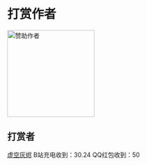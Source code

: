 # 打赏作者
[<img width="200" src="https://pic1.afdiancdn.com/static/img/welcome/button-sponsorme.png" alt="赞助作者">](https://ifdian.net/order/create?user_id=8a03ea64ebc211ebad0e52540025c377)

## 打赏者

[虚空灰烬](https://space.bilibili.com/488288641) B站充电收到：30.24 QQ红包收到：50